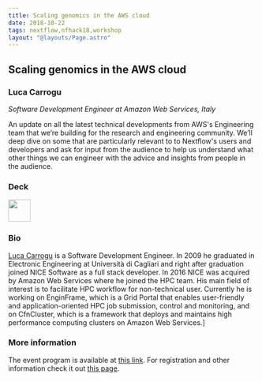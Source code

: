 ```yaml
---
title: Scaling genomics in the AWS cloud
date: 2018-10-22
tags: nextflow,nfhack18,workshop
layout: "@layouts/Page.astro"
---
```


## Scaling genomics in the AWS cloud

### Luca Carrogu
*Software Development Engineer at Amazon Web Services, Italy*

An update on all the latest technical developments from AWS's Engineering team that we’re building for the research and engineering community. We’ll deep dive on some that are particularly relevant to to Nextflow's users and developers and ask for input from the audience to help us understand what other things we can engineer with the advice and insights from people in the audience.

### Deck

<a href='/misc/nfhack18/luca.pdf'><img src='/img/deck.png' width='45pt' /></a>

### Bio

[Luca Carrogu](https://www.linkedin.com/in/lucacarrogu/) is a Software Development Engineer. In 2009 he graduated in Electronic Engineering at Università di Cagliari and right after graduation joined NICE Software as a full stack developer. In 2016 NICE was acquired by Amazon Web Services where he joined the HPC team. His main field of interest is to facilitate HPC workflow for non-technical user. Currently he is working on EnginFrame, which is a Grid Portal that enables user-friendly and application-oriented HPC job submission, control and monitoring, and on CfnCluster, which is a framework that deploys and maintains high performance computing clusters on Amazon Web Services.]


### More information

The event program is available at [this link](https://github.com/nextflow-io/nf-hack18/blob/master/schedule.md). For registration and other information check it out [this page](http://www.crg.eu/en/event/coursescrg-nextflow-reproducible-silico-genomics-0).
